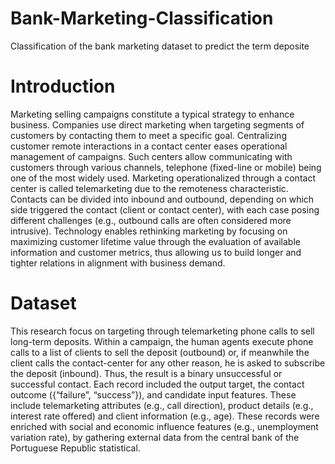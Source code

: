 # Bank-Marketing-Classification
Classification of the bank marketing dataset to predict the term deposite

# Introduction
Marketing selling campaigns constitute a typical strategy to enhance business. Companies use direct marketing when targeting segments of customers by contacting them to meet a specific goal. Centralizing customer remote interactions in a contact center eases operational management of campaigns. Such centers allow communicating with customers through various channels, telephone (fixed-line or mobile) being one of the most widely used. Marketing operationalized through a contact center is called telemarketing due to the remoteness characteristic. Contacts can be divided into inbound and outbound, depending on which side triggered the contact (client or contact center), with each case posing different challenges (e.g., outbound calls are often considered more intrusive). Technology enables rethinking marketing by focusing on maximizing customer lifetime value through the evaluation of available information and customer metrics, thus allowing us to build longer and tighter relations in alignment with business demand.

# Dataset
This research focus on targeting through telemarketing phone calls to sell long-term deposits. Within a campaign, the human agents execute phone calls to a list of clients to sell the deposit (outbound) or, if meanwhile the client calls the contact-center for any other reason, he is asked to subscribe the deposit (inbound). Thus, the result is a binary unsuccessful or successful contact.
Each record included the output target, the contact outcome ({“failure”, “success”}), and candidate input features. These include telemarketing attributes (e.g., call direction), product details (e.g., interest rate offered) and client information (e.g., age). These records were enriched with social and economic influence features (e.g., unemployment variation rate), by gathering external data from the central bank of the Portuguese Republic statistical.
